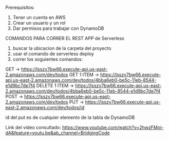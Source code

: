 Prerequisitos:
1. Tener un cuenta en AWS
2. Crear un usuario y un rol
3. Dar permisos para trabajar con  DynamoDB

COMANDOS PARA CORRER EL REST APP de Serverless
1. buscar la ubicacion de la carpeta del proyecto
2. usar el comando de serverless deploy
3. correr los soguientes comandos:

GET -> https://lsszv7bw66.execute-api.us-east-2.amazonaws.com/dev/todos
GET 1 ITEM -> https://lsszv7bw66.execute-api.us-east-2.amazonaws.com/dev/todos/4bba6eb0-be5c-11eb-8544-e1d9bc7de7f4
DELETE 1 ITEM -> https://lsszv7bw66.execute-api.us-east-2.amazonaws.com/dev/todos/4bba6eb0-be5c-11eb-8544-e1d9bc7de7f4
POST -> https://lsszv7bw66.execute-api.us-east-2.amazonaws.com/dev/todos
PUT -> https://lsszv7bw66.execute-api.us-east-2.amazonaws.com/dev/todos/id

id del put es de cualquier elemento de la tabla de DynamoDB

Link del video consultado: https://www.youtube.com/watch?v=2hwzFMoj-dA&feature=youtu.be&ab_channel=BridgingCode
